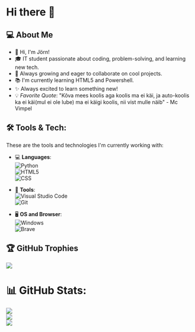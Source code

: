 # Hi there 👋



## 💻 About Me
- 👋 Hi, I'm Jörn!
- 🎓 IT student passionate about coding, problem-solving, and learning new tech.
- 🌱 Always growing and eager to collaborate on cool projects.
- 📚 I'm currently learning HTML5 and Powershell.
- ✨ Always excited to learn something new!
- 💡 *Favorite Quote*: 
"Kõva mees koolis aga koolis ma ei käi, ja auto-koolis ka ei käi(mul ei ole lube) ma ei käigi koolis, nii vist mulle näib" - Mc Vimpel

## 🛠️ Tools & Tech:

These are the tools and technologies I'm currently working with:

- 💻 **Languages**:  
  ![Python](https://img.shields.io/badge/python-3670A0?style=for-the-badge&logo=python&logoColor=ffdd54)  
  ![HTML5](https://img.shields.io/badge/html5-%23E34F26.svg?style=for-the-badge&logo=html5&logoColor=white)  
  ![CSS](https://img.shields.io/badge/CSS-%231572B6?style=for-the-badge&logo=css3&logoColor=white)  
- 🔧 **Tools**:  
  ![Visual Studio Code](https://img.shields.io/badge/Visual%20Studio%20Code-0078d7.svg?style=for-the-badge&logo=visual-studio-code&logoColor=white)  
  ![Git](https://img.shields.io/badge/git-%23F05033.svg?style=for-the-badge&logo=git&logoColor=white)  

- 🖥️ **OS and Browser**:  
  ![Windows](https://img.shields.io/badge/Windows-0078D6?style=for-the-badge&logo=windows&logoColor=white)  
  ![Brave](https://img.shields.io/badge/Brave-FB542B?style=for-the-badge&logo=Brave&logoColor=white)  

## 🏆 GitHub Trophies
  ![](https://github-profile-trophy.vercel.app/?username=JornToomingas&theme=radical&no-frame=false&no-bg=true&margin-w=4)

# 📊 GitHub Stats:
![](https://github-readme-stats.vercel.app/api?username=JorntOOmingas&theme=dark&hide_border=false&include_all_commits=false&count_private=false)<br/>
![](https://github-readme-streak-stats.herokuapp.com/?user=JorntOOmingas&theme=dark&hide_border=false)<br/>
![](https://github-readme-stats.vercel.app/api/top-langs/?username=JorntOOmingas&theme=dark&hide_border=false&include_all_commits=false&count_private=false&layout=compact)